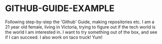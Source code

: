 # GITHUB-GUIDE-EXAMPLE
Following step-by-step the 'Github' Guide, making repositories etc. 
I am a 21 year old female, living in Victoria, trying to figure out if the tech world is the world I am interested in. I want to try something out of the box, and see if I can succeed. 
I also work on taco truck! Yum! 
